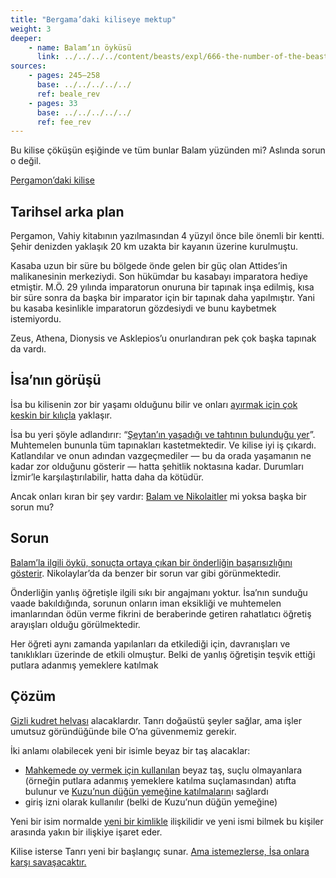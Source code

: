 ```yaml
---
title: "Bergama’daki kiliseye mektup"
weight: 3
deeper:
    - name: Balam’ın öyküsü
      link: ../../../../content/beasts/expl/666-the-number-of-the-beast
sources: 
    - pages: 245–258
      base: ../../../../../
      ref: beale_rev
    - pages: 33
      base: ../../../../../
      ref: fee_rev
---
```


Bu kilise çöküşün eşiğinde ve tüm bunlar Balam yüzünden mi? Aslında sorun o değil.

[Pergamon’daki kilise](https://www.bibleserver.com/TR/Vahiy2%3A12-17)

## Tarihsel arka plan

<a name="67ad"></a>
Pergamon, Vahiy kitabının yazılmasından 4 yüzyıl önce bile önemli bir kentti. Şehir denizden yaklaşık 20 km uzakta bir kayanın üzerine kurulmuştu.

Kasaba uzun bir süre bu bölgede önde gelen bir güç olan Attides’in malikanesinin merkeziydi. Son hükümdar bu kasabayı imparatora hediye etmiştir. M.Ö. 29 yılında imparatorun onuruna bir tapınak inşa edilmiş, kısa bir süre sonra da başka bir imparator için bir tapınak daha yapılmıştır. Yani bu kasaba kesinlikle imparatorun gözdesiydi ve bunu kaybetmek istemiyordu.

Zeus, Athena, Dionysis ve Asklepios’u onurlandıran pek çok başka tapınak da vardı.

## İsa’nın görüşü

<a name="fa05"></a>
İsa bu kilisenin zor bir yaşamı olduğunu bilir ve onları [ayırmak için çok keskin bir kılıçla](https://www.bibleserver.com/TR/Vahiy2%3A12) yaklaşır.

İsa bu yeri şöyle adlandırır: “[Şeytan’ın yaşadığı ve tahtının bulunduğu yer](https://www.bibleserver.com/TR/Vahiy2%3A13)”. Muhtemelen bununla tüm tapınakları kastetmektedir. Ve kilise iyi iş çıkardı. Katlandılar ve onun adından vazgeçmediler — bu da orada yaşamanın ne kadar zor olduğunu gösterir — hatta şehitlik noktasına kadar. Durumları İzmir’le karşılaştırılabilir, hatta daha da kötüdür.

Ancak onları kıran bir şey vardır: [Balam ve Nikolaitler](https://www.bibleserver.com/TR/Vahiy2%3A14-15) mi yoksa başka bir sorun mu?

## Sorun

<a name="5385"></a>
[Balam’la ilgili öykü, sonuçta ortaya çıkan bir önderliğin başarısızlığını gösterir](../../../../bible/keyword/expl/the-story-of-balaam). Nikolaylar’da da benzer bir sorun var gibi görünmektedir.

Önderliğin yanlış öğretişle ilgili sıkı bir angajmanı yoktur. İsa’nın sunduğu vaade bakıldığında, sorunun onların iman eksikliği ve muhtemelen imanlarından ödün verme fikrini de beraberinde getiren rahatlatıcı öğretiş arayışları olduğu görülmektedir.

Her öğreti aynı zamanda yapılanları da etkilediği için, davranışları ve tanıklıkları üzerinde de etkili olmuştur. Belki de yanlış öğretişin teşvik ettiği putlara adanmış yemeklere katılmak

## Çözüm

<a name="eebd"></a>
[Gizli kudret helvası](../../../../bible/keyword/expl/the-story-of-balaam) alacaklardır. Tanrı doğaüstü şeyler sağlar, ama işler umutsuz göründüğünde bile O’na güvenmemiz gerekir.

İki anlamı olabilecek yeni bir isimle beyaz bir taş alacaklar:

- [Mahkemede oy vermek için kullanılan](https://www.bibleserver.com/TR/El%C3%A7ilerin%20%C4%B0%C5%9Fleri26%3A10) beyaz taş, suçlu olmayanlara (örneğin putlara adanmış yemeklere katılma suçlamasından) atıfta bulunur ve [Kuzu’nun düğün yemeğine katılmaların](https://www.bibleserver.com/TR/Vahiy19%3A9)ı sağlardı
- giriş izni olarak kullanılır (belki de Kuzu’nun düğün yemeğine)

Yeni bir isim normalde [yeni bir kimlikle](https://www.bibleserver.com/TR/Yarat%C4%B1l%C4%B1%C5%9F17%3A5) ilişkilidir ve yeni ismi bilmek bu kişiler arasında yakın bir ilişkiye işaret eder.

Kilise isterse Tanrı yeni bir başlangıç sunar. [Ama istemezlerse, İsa onlara karşı savaşacaktır.](https://www.bibleserver.com/TR/Vahiy2%3A16)
